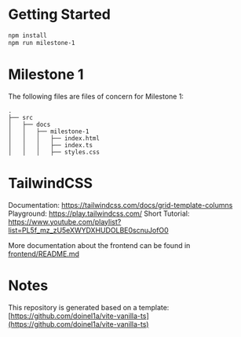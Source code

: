 # Getting Started

```bash
npm install
npm run milestone-1
```

# Milestone 1

The following files are files of concern for Milestone 1:

```
.
├── src
│   ├── docs
│   │   ├── milestone-1
│   │   │   ├── index.html
│   │   │   ├── index.ts
│   │   │   ├── styles.css
```

# TailwindCSS

Documentation: https://tailwindcss.com/docs/grid-template-columns
Playground: https://play.tailwindcss.com/
Short Tutorial: https://www.youtube.com/playlist?list=PL5f_mz_zU5eXWYDXHUDOLBE0scnuJofO0

More documentation about the frontend can be found in [frontend/README.md](./frontend/README.md)

# Notes

This repository is generated based on a template: [https://github.com/doinel1a/vite-vanilla-ts](https://github.com/doinel1a/vite-vanilla-ts)
